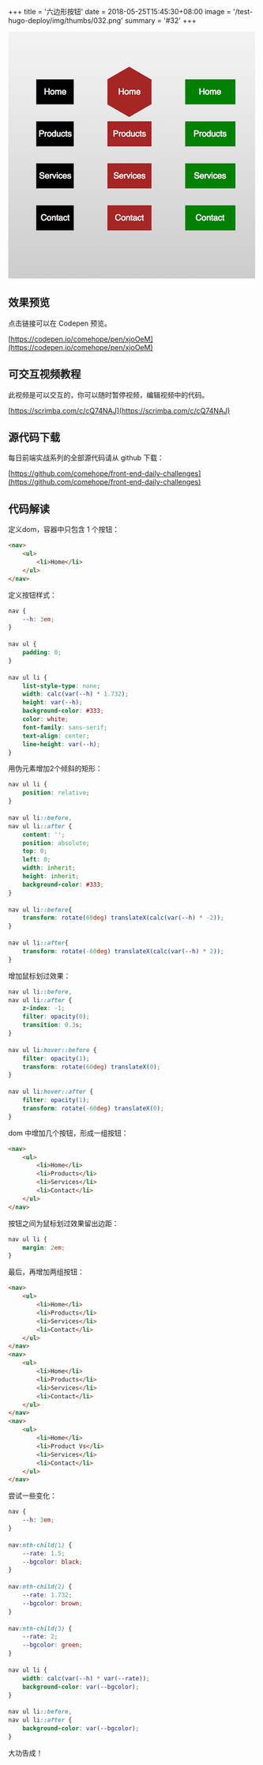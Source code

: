 +++
title = '六边形按钮'
date = 2018-05-25T15:45:30+08:00
image = '/test-hugo-deploy/img/thumbs/032.png'
summary = '#32'
+++

![](./work.png)

## 效果预览

点击链接可以在 Codepen 预览。

[https://codepen.io/comehope/pen/xjoOeM](https://codepen.io/comehope/pen/xjoOeM)

## 可交互视频教程

此视频是可以交互的，你可以随时暂停视频，编辑视频中的代码。

[https://scrimba.com/c/cQ74NAJ](https://scrimba.com/c/cQ74NAJ)

## 源代码下载

每日前端实战系列的全部源代码请从 github 下载：

[https://github.com/comehope/front-end-daily-challenges](https://github.com/comehope/front-end-daily-challenges)

## 代码解读

定义dom，容器中只包含 1 个按钮：
```html
<nav>
	<ul>
		<li>Home</li>
	</ul>
</nav>
```

定义按钮样式：
```css
nav {
	--h: 3em;
}

nav ul {
	padding: 0;
}

nav ul li {
	list-style-type: none;
	width: calc(var(--h) * 1.732);
	height: var(--h);
	background-color: #333;
	color: white;
	font-family: sans-serif;
	text-align: center;
	line-height: var(--h);
}
```

用伪元素增加2个倾斜的矩形：
```css
nav ul li {
	position: relative;
}

nav ul li::before,
nav ul li::after {
	content: '';
	position: absolute;
	top: 0;
	left: 0;
	width: inherit;
	height: inherit;
	background-color: #333;
}

nav ul li::before{
	transform: rotate(60deg) translateX(calc(var(--h) * -2));
}

nav ul li::after{
	transform: rotate(-60deg) translateX(calc(var(--h) * 2));
}
```

增加鼠标划过效果：
```css
nav ul li::before,
nav ul li::after {
	z-index: -1;
	filter: opacity(0);
	transition: 0.3s;
}

nav ul li:hover::before {
	filter: opacity(1);
	transform: rotate(60deg) translateX(0);
}

nav ul li:hover::after {
	filter: opacity(1);
	transform: rotate(-60deg) translateX(0);
}
```

dom 中增加几个按钮，形成一组按钮：
```html
<nav>
	<ul>
		<li>Home</li>
		<li>Products</li>
		<li>Services</li>
		<li>Contact</li>
	</ul>
</nav>
```

按钮之间为鼠标划过效果留出边距：
```css
nav ul li {
	margin: 2em;
}
```

最后，再增加两组按钮：
```html
<nav>
	<ul>
		<li>Home</li>
		<li>Products</li>
		<li>Services</li>
		<li>Contact</li>
	</ul>
</nav>
<nav>
	<ul>
		<li>Home</li>
		<li>Products</li>
		<li>Services</li>
		<li>Contact</li>
	</ul>
</nav>
<nav>
	<ul>
		<li>Home</li>
		<li>Product Vs</li>
		<li>Services</li>
		<li>Contact</li>
	</ul>
</nav>
```

尝试一些变化：
```css
nav {
	--h: 3em;
}

nav:nth-child(1) {
    --rate: 1.5;
    --bgcolor: black;
}

nav:nth-child(2) {
    --rate: 1.732;
    --bgcolor: brown;
}

nav:nth-child(3) {
    --rate: 2;
    --bgcolor: green;
}

nav ul li {
	width: calc(var(--h) * var(--rate));
	background-color: var(--bgcolor);
}

nav ul li::before,
nav ul li::after {
	background-color: var(--bgcolor);
}
```

大功告成！
